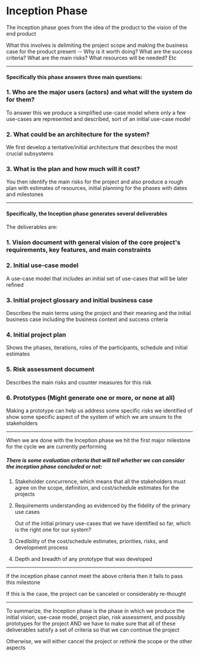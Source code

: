 # Inception Phase

The Inception phase goes from the idea of the product to the vision of the end product

What this involves is delimiting the project scope and making the business case for the product present -- Why is it worth doing? What are the success criteria? What are the main risks? What resources will be needed? Etc

***

#### Specifically this phase answers three main questions:

### 1. Who are the major users (actors) and what will the system do for them?

To answer this we produce a simplified use-case model where only a few use-cases are represented and described, sort of an initial use-case model

### 2. What could be an architecture for the system?

We first develop a tentative/initial architecture that describes the most crucial subsystems

### 3. What is the plan and how much will it cost?

You then identify the main risks for the project and also produce a rough plan with estimates of resources, initial planning for the phases with dates and milestones

***

#### Specifically, the Inception phase generates several deliverables

The deliverables are:

### 1. Vision document with general vision of the core project's requirements, key features, and main constraints

### 2. Initial use-case model

A use-case model that includes an initial set of use-cases that will be later refined

### 3. Initial project glossary and initial business case

Describes the main terms using the project and their meaning and the initial business case including the business context and success criteria

### 4. Initial project plan

Shows the phases, iterations, roles of the participants, schedule and initial estimates

### 5. Risk assessment document

Describes the main risks and counter measures for this risk

### 6. Prototypes (Might generate one or more, or none at all)

Making a prototype can help us address some specific risks we identified of show some specific aspect of the system of which we are unsure to the stakeholders

***

When we are done with the Inception phase we hit the first major milestone for the cycle we are currently performing

##### There is some evaluation criteria that will tell whether we can consider the inception phase concluded or not:

1. Stakeholder concurrence, which means that all the stakeholders must agree on the scope, definition, and cost/schedule estimates for the projects

2. Requirements understanding as evidenced by the fidelity of the primary use cases
   
   Out of the initial primary use-cases that we have identified so far, which is the right one for our system?

3. Credibility of the cost/schedule estimates, priorities, risks, and development process

4. Depth and breadth of any prototype that was developed

***

If the inception phase cannot meet the above criteria then it fails to pass this milestone

If this is the case, the project can be canceled or considerably re-thought

***

To summarize, the Inception phase is the phase in which we produce the initial vision, use-case model, project plan, risk assessment, and possibly prototypes for the project AND we have to make sure that all of these deliverables satisfy a set of criteria so that we can continue the project

Otherwise, we will either cancel the project or rethink the scope or the other aspects
